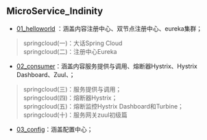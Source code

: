 MicroService_Indinity
---
- [01_helloworld](https://github.com/hand-mabu/MicroService/tree/master/liuxiaoyue/01_helloworld) ：涵盖内容注册中心、双节点注册中心、eureka集群；
> springcloud(一)：大话Spring Cloud<br/>
 springcloud(二)：注册中心Eureka

- [02_consumer](https://github.com/hand-mabu/MicroService/tree/master/liuxiaoyue/02_consumer)：涵盖内容服务提供与调用、熔断器Hystrix、Hystrix Dashboard、Zuul、；
> springcloud(三)：服务提供与调用；<br/>
springcloud(四)：熔断器Hystrix；<br/>
springcloud(五)：熔断监控Hystrix Dashboard和Turbine；<br/>
springcloud(十)：服务网关zuul初级篇

- [03_config](https://github.com/hand-mabu/MicroService/tree/master/liuxiaoyue/02_consumer)：涵盖配置中心；